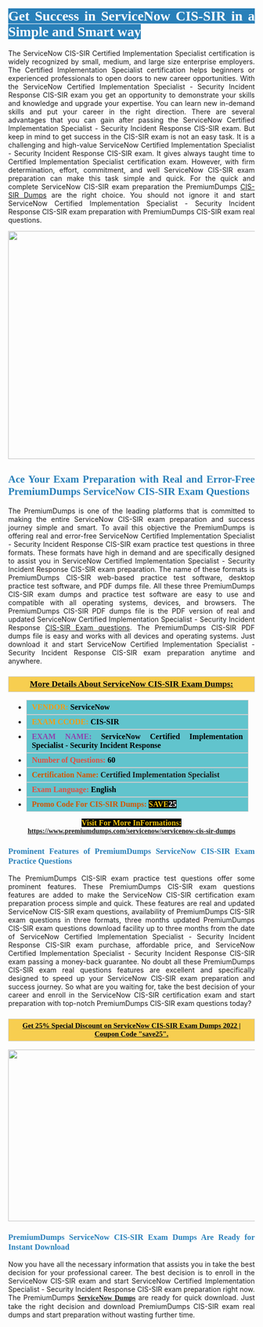 <h1 style="text-align: justify;"><span style="color:#ffffff;"><span style="font-family:Georgia,serif;"><strong><span style="background-color:#2980b9;">Get Success in ServiceNow CIS-SIR in a Simple and Smart way</span></strong></span></span></h1>

<p style="text-align: justify;">The ServiceNow CIS-SIR Certified Implementation Specialist certification is widely recognized by small, medium, and large size enterprise employers. The Certified Implementation Specialist certification helps beginners or experienced professionals to open doors to new career opportunities. With the ServiceNow Certified Implementation Specialist - Security Incident Response CIS-SIR exam you get an opportunity to demonstrate your skills and knowledge and upgrade your expertise. You can learn new in-demand skills and put your career in the right direction. There are several advantages that you can gain after passing the ServiceNow Certified Implementation Specialist - Security Incident Response CIS-SIR exam. But keep in mind to get success in the CIS-SIR exam is not an easy task. It is a challenging and high-value ServiceNow Certified Implementation Specialist - Security Incident Response CIS-SIR exam. It gives always taught time to Certified Implementation Specialist certification exam. However, with firm determination, effort, commitment, and well ServiceNow CIS-SIR exam preparation can make this task simple and quick. For the quick and complete ServiceNow CIS-SIR exam preparation the PremiumDumps <a href="https://www.premiumdumps.com/servicenow/servicenow-cis-sir-dumps">CIS-SIR Dumps</a> are the right choice. You should not ignore it and start ServiceNow Certified Implementation Specialist - Security Incident Response CIS-SIR exam preparation with PremiumDumps CIS-SIR exam real questions.</p>

<p style="text-align: center;"><a href="https://www.premiumdumps.com/servicenow/servicenow-cis-sir-dumps"><img alt="" src="https://i.imgur.com/KJGzbJ2.jpeg" style="width: 700px; height: 465px;" /></a></p>

<h2 style="text-align: justify;"><span style="color:#2980b9;"><span style="font-family:Georgia,serif;"><strong>Ace Your Exam Preparation with Real and Error-Free PremiumDumps ServiceNow CIS-SIR Exam Questions</strong></span></span></h2>

<p style="text-align: justify;">The PremiumDumps is one of the leading platforms that is committed to making the entire ServiceNow CIS-SIR exam preparation and success journey simple and smart. To avail this objective the PremiumDumps is offering real and error-free ServiceNow Certified Implementation Specialist - Security Incident Response CIS-SIR exam practice test questions in three formats. These formats have high in demand and are specifically designed to assist you in ServiceNow Certified Implementation Specialist - Security Incident Response CIS-SIR exam preparation. The name of these formats is PremiumDumps CIS-SIR web-based practice test software, desktop practice test software, and PDF dumps file. All these three PremiumDumps CIS-SIR exam dumps and practice test software are easy to use and compatible with all operating systems, devices, and browsers. The PremiumDumps CIS-SIR PDF dumps file is the PDF version of real and updated ServiceNow Certified Implementation Specialist - Security Incident Response <a href="https://www.premiumdumps.com/servicenow/servicenow-cis-sir-dumps">CIS-SIR Exam questions</a>. The PremiumDumps CIS-SIR PDF dumps file is easy and works with all devices and operating systems. Just download it and start ServiceNow Certified Implementation Specialist - Security Incident Response CIS-SIR exam preparation anytime and anywhere.</p>

<h3 style="background: #f7ce50; border: 1px solid rgb(204, 204, 204); padding: 5px 10px; text-align: center;"><span style="font-family:Georgia,serif;"><u><u><span style="color:#000000;"><span style="font-size:11pt"><span style="line-height:normal"><b><span style="font-size:13.0pt"><span cambria="">More Details About ServiceNow CIS-SIR Exam Dumps:</span></span></b></span></span></span></u></u></span></h3>

<ul>
	<li style="margin:0cm 10pt">
	<div style="background:#61c4cd; border: 1px solid rgb(204, 204, 204); padding: 5px 10px; text-align: justify;"><span style="font-family:Georgia,serif;"><span style="font-size:11pt"><span style="line-height:normal"><b><span style="font-size:12.0pt"><span new="" roman="" times=""><span style="color:#f39c12;">VENDOR:</span> <span style="color:#000000;">ServiceNow</span></span></span></b></span></span></span></div>
	</li>
	<li style="margin:0cm 10pt">
	<div style="background: #61c4cd; border: 1px solid rgb(204, 204, 204); padding: 5px 10px; text-align: justify;"><span style="font-family:Georgia,serif;"><span style="font-size:11pt"><span style="line-height:normal"><b><span style="font-size:12.0pt"><span new="" roman="" times=""><span style="color:#f39c12;">EXAM CCODE:</span> <span style="color:#000000;">CIS-SIR</span></span></span></b></span></span></span></div>
	</li>
	<li style="margin:0cm 10pt">
	<div style="background: #61c4cd; border: 1px solid rgb(204, 204, 204); padding: 5px 10px; text-align: justify;"><span style="font-family:Georgia,serif;"><span style="font-size:11pt"><span style="line-height:normal"><b><span style="font-size:12.0pt"><span new="" roman="" times=""><span style="color:#8e44ad;">EXAM NAME:</span> <span style="color:#000000;">ServiceNow Certified Implementation Specialist - Security Incident Response</span></span></span></b></span></span></span></div>
	</li>
	<li style="margin:0cm 10pt">
	<div style="background: #61c4cd; border: 1px solid rgb(204, 204, 204); padding: 5px 10px;"><span style="font-family:Georgia,serif;"><span style="font-size:11pt"><span style="line-height:normal"><b><span style="font-size:12.0pt"><span new="" roman="" times=""><span style="color:#e74c3c;">Number of Questions:</span><span style="color:#000000;"><span style="color:#f1c40f;"> </span>60</span></span></span></b></span></span></span></div>
	</li>
	<li style="margin:0cm 10pt">
	<div style="background: #61c4cd; border: 1px solid rgb(204, 204, 204); padding: 5px 10px; text-align: justify;"><span style="font-family:Georgia,serif;"><span style="font-size:11pt"><span style="line-height:normal"><b><span style="font-size:12.0pt"><span new="" roman="" times=""><span style="color:#d35400;">Certification Name:</span> Certified Implementation Specialist</span></span></b></span></span></span></div>
	</li>
	<li style="margin:0cm 10pt">
	<div style="background: #61c4cd; border: 1px solid rgb(204, 204, 204); padding: 5px 10px; text-align: justify;"><span style="font-family:Georgia,serif;"><span style="font-size:11pt"><span style="line-height:normal"><b><span style="font-size:12.0pt"><span new="" roman="" times=""><span style="color:#e74c3c;">Exam Language:</span> <span style="color:#000000;">English</span></span></span></b></span></span></span></div>
	</li>
	<li style="margin:0cm 10pt">
	<div style="background: #61c4cd; border: 1px solid rgb(204, 204, 204); padding: 5px 10px;"><span style="font-family:Georgia,serif;"><span style="font-size:11pt"><span style="line-height:normal"><b><span style="font-size:12.0pt"><span new="" roman="" times=""><span style="color:#d35400;">Promo Code For CIS-SIR Dumps:</span><span style="color:#f1c40f;"> <span style="background-color:#000000;">SAVE</span></span><span style="color:#ffffff;"><span style="background-color:#000000;">25</span></span></span></span></b></span></span></span></div>
	</li>
</ul>

<p style="text-align: center;"><span style="font-family:Georgia,serif;"><strong><span style="font-size:16px;"><span style="color:#f1c40f;"><span style="background-color:#000000;">Visit For More InFormations:</span></span></span> <a href="https://www.premiumdumps.com/servicenow/servicenow-cis-sir-dumps">https://www.premiumdumps.com/servicenow/servicenow-cis-sir-dumps</a></strong></span></p>

<h3 style="text-align: justify;"><span style="color:#2980b9;"><span style="font-family:Georgia,serif;"><strong><strong><strong>Prominent Features of PremiumDumps ServiceNow CIS-SIR Exam Practice Questions</strong></strong></strong></span></span></h3>

<p style="text-align: justify;">The PremiumDumps CIS-SIR exam practice test questions offer some prominent features. These PremiumDumps CIS-SIR exam questions features are added to make the ServiceNow CIS-SIR certification exam preparation process simple and quick. These features are real and updated ServiceNow CIS-SIR exam questions, availability of PremiumDumps CIS-SIR exam questions in three formats, three months updated PremiumDumps CIS-SIR exam questions download facility up to three months from the date of ServiceNow Certified Implementation Specialist - Security Incident Response CIS-SIR exam purchase, affordable price, and ServiceNow Certified Implementation Specialist - Security Incident Response CIS-SIR exam passing a money-back guarantee. No doubt all these PremiumDumps CIS-SIR exam real questions features are excellent and specifically designed to speed up your ServiceNow CIS-SIR exam preparation and success journey. So what are you waiting for, take the best decision of your career and enroll in the ServiceNow CIS-SIR certification exam and start preparation with top-notch PremiumDumps CIS-SIR exam questions today?</p>

<h3 style="background: rgb(247, 206, 80); border: 1px solid rgb(204, 204, 204); padding: 5px 10px; text-align: center;"><span style="font-family:Georgia,serif;"><u><span style="color:#000000;"><span style="font-size:11pt;"><span style="line-height:normal;"><b><span cambria="">Get 25% Special Discount on ServiceNow CIS-SIR Exam Dumps 2022 | Coupon Code "save25".</span></b></span></span></span></u></span></h3>

<p style="text-align: center;"><strong><strong><a href="https://www.premiumdumps.com/servicenow/servicenow-cis-sir-dumps"><img alt="" src="https://i.imgur.com/F18GQwv.jpeg" style="width: 700px; height: 350px;" /></a></strong></strong></p>

<h3 style="text-align: justify;"><strong><span style="color:#2980b9;"><span style="font-family:Georgia,serif;"><strong><strong><strong>PremiumDumps ServiceNow CIS-SIR Exam Dumps Are Ready for Instant Download</strong></strong></strong></span></span></strong></h3>

<p style="text-align: justify;">Now you have all the necessary information that assists you in take the best decision for your professional career. The best decision is to enroll in the ServiceNow CIS-SIR exam and start ServiceNow Certified Implementation Specialist - Security Incident Response CIS-SIR exam preparation right now. The PremiumDumps <span style="font-family:Georgia,serif;"><strong><a href="https://www.premiumdumps.com/servicenow-exam-dumps">ServiceNow Dumps</a></strong></span> are ready for quick download. Just take the right decision and download PremiumDumps CIS-SIR exam real dumps and start preparation without wasting further time.</p>
